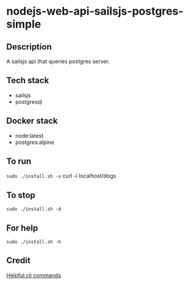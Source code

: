 # nodejs-web-api-sailsjs-postgres-simple

## Description
A sailsjs api that queries postgres server.

## Tech stack
- sailsjs
- postgresql

## Docker stack
- node:latest
- postgres:alpine

## To run
`sudo ./install.sh -u`
curl -i localhost/dogs

## To stop
`sudo ./install.sh -d`

## For help
`sudo ./install.sh -h`

## Credit
[Helpful cli commands](https://blog.logrocket.com/building-a-node-js-web-api-with-sails-js/)
